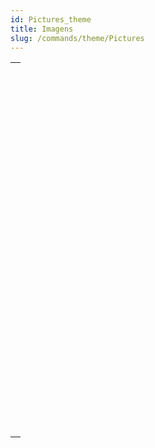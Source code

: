 ```yaml
---
id: Pictures_theme
title: Imagens
slug: /commands/theme/Pictures
---
```


|                                                                                                                             |
| --------------------------------------------------------------------------------------------------------------------------- |
| [<!-- INCLUDE #_command_.BLOB TO PICTURE.Syntax -->](../../commands-legacy/blob-to-picture.md)<br/>                         |
| [<!-- INCLUDE #_command_.COMBINE PICTURES.Syntax -->](../../commands-legacy/combine-pictures.md)<br/>                       |
| [<!-- INCLUDE #_command_.CONVERT PICTURE.Syntax -->](../../commands-legacy/convert-picture.md)<br/>                         |
| [<!-- INCLUDE #_command_.CREATE THUMBNAIL.Syntax -->](../../commands-legacy/create-thumbnail.md)<br/>                       |
| [<!-- INCLUDE #_command_.Equal pictures.Syntax -->](../../commands-legacy/equal-pictures.md)<br/>                           |
| [<!-- INCLUDE #_command_.Get picture file name.Syntax -->](../../commands-legacy/get-picture-file-name.md)<br/>             |
| [<!-- INCLUDE #_command_.GET PICTURE FORMATS.Syntax -->](../../commands-legacy/get-picture-formats.md)<br/>                 |
| [<!-- INCLUDE #_command_.GET PICTURE FROM LIBRARY.Syntax -->](../../commands-legacy/get-picture-from-library.md)<br/>       |
| [<!-- INCLUDE #_command_.GET PICTURE KEYWORDS.Syntax -->](../../commands-legacy/get-picture-keywords.md)<br/>               |
| [<!-- INCLUDE #_command_.GET PICTURE METADATA.Syntax -->](../../commands-legacy/get-picture-metadata.md)<br/>               |
| [<!-- INCLUDE #_command_.Is picture file.Syntax -->](../../commands-legacy/is-picture-file.md)<br/>                         |
| [<!-- INCLUDE #_command_.PICTURE CODEC LIST.Syntax -->](../../commands-legacy/picture-codec-list.md)<br/>                   |
| [<!-- INCLUDE #_command_.PICTURE LIBRARY LIST.Syntax -->](../../commands-legacy/picture-library-list.md)<br/>               |
| [<!-- INCLUDE #_command_.PICTURE PROPERTIES.Syntax -->](../../commands-legacy/picture-properties.md)<br/>                   |
| [<!-- INCLUDE #_command_.Picture size.Syntax -->](../../commands-legacy/picture-size.md)<br/>                               |
| [<!-- INCLUDE #_command_.PICTURE TO BLOB.Syntax -->](../../commands-legacy/picture-to-blob.md)<br/>                         |
| [<!-- INCLUDE #_command_.READ PICTURE FILE.Syntax -->](../../commands-legacy/read-picture-file.md)<br/>                     |
| [<!-- INCLUDE #_command_.REMOVE PICTURE FROM LIBRARY.Syntax -->](../../commands-legacy/remove-picture-from-library.md)<br/> |
| [<!-- INCLUDE #_command_.SET PICTURE FILE NAME.Syntax -->](../../commands-legacy/set-picture-file-name.md)<br/>             |
| [<!-- INCLUDE #_command_.SET PICTURE METADATA.Syntax -->](../../commands-legacy/set-picture-metadata.md)<br/>               |
| [<!-- INCLUDE #_command_.SET PICTURE TO LIBRARY.Syntax -->](../../commands-legacy/set-picture-to-library.md)<br/>           |
| [<!-- INCLUDE #_command_.TRANSFORM PICTURE.Syntax -->](../../commands-legacy/transform-picture.md)<br/>                     |
| [<!-- INCLUDE #_command_.WRITE PICTURE FILE.Syntax -->](../../commands-legacy/write-picture-file.md)<br/>                   |
